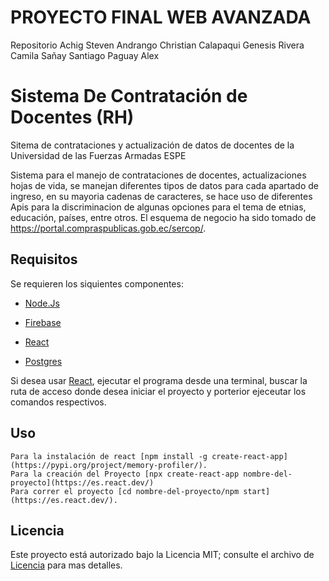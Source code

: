 # PROYECTO FINAL WEB AVANZADA
Repositorio Achig Steven Andrango Christian Calapaqui Genesis Rivera Camila Sañay Santiago Paguay Alex

# Sistema De Contratación de Docentes (RH)
Sitema de contrataciones y actualización de datos de docentes de la Universidad de las Fuerzas Armadas ESPE

Sistema para el manejo de contrataciones de docentes, actualizaciones hojas de vida, se manejan diferentes tipos de datos para cada apartado de ingreso, en su mayoria cadenas de caracteres, se hace uso de diferentes Apis para la discriminacion de algunas opciones para el tema de etnias, educación, países, entre otros. El esquema de negocio ha sido tomado de https://portal.compraspublicas.gob.ec/sercop/.


## Requisitos

Se requieren los siquientes componentes:

* [Node.Js](https://nodejs.org/en)

* [Firebase](https://console.firebase.google.com/u/0/)

* [React](https://es.react.dev/)

* [Postgres](https://www.postgresql.org/)

Si desea usar [React](https://pypi.org/project/memory-profiler/), ejecutar el programa desde una terminal, buscar la ruta de acceso donde desea iniciar el proyecto y porterior ejeceutar los comandos respectivos. 

## Uso

```
Para la instalación de react [npm install -g create-react-app](https://pypi.org/project/memory-profiler/).
Para la creación del Proyecto [npx create-react-app nombre-del-proyecto](https://es.react.dev/)
Para correr el proyecto [cd nombre-del-proyecto/npm start](https://es.react.dev/).
```

## Licencia

Este proyecto está autorizado bajo la Licencia MIT; consulte el archivo de [Licencia](LICENSE.txt) para mas detalles.
